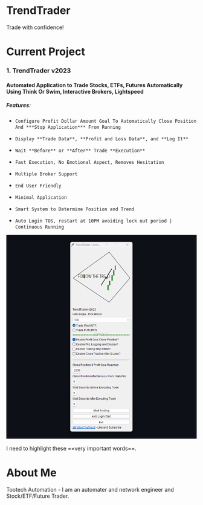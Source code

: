 # TrendTrader

Trade with confidence!


# Current Project

### 1. TrendTrader v2023
#### Automated Application to Trade Stocks, ETFs, Futures Automatically Using Think Or Swim, Interactive Brokers, Lightspeed
##### Features:
*     Configure Profit Dollar Amount Goal To Automatically Close Position And ***Stop Application*** From Running
*     Display **Trade Data**, **Profit and Loss Data**, and **Log It**
*     Wait **Before** or **After** Trade **Execution**
*     Fast Execution, No Emotional Aspect, Removes Hesitation
*     Multiple Broker Support
*     End User Friendly
*     Minimal Application
*     Smart System to Determine Position and Trend
*     Auto Login TOS, restart at 10PM avoiding lock out period | Continuous Running
     
![alt text](https://raw.githubusercontent.com/tootechautomation/TrendTrader/main/Images/App1.png?token=GHSAT0AAAAAACDDRDSRYYSAAG5LES2TUR2EZDPUOUA)


I need to highlight these ==very important words==.
 
# About Me
 Tootech Automation - I am an automater and network engineer and Stock/ETF/Future Trader.
 
